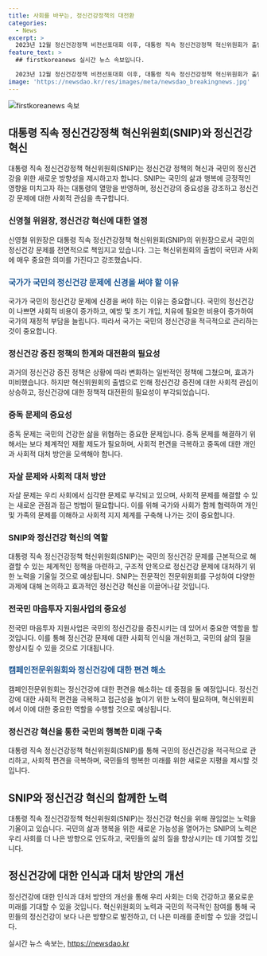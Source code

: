```yaml
---
title: 사회를 바꾸는, 정신건강정책의 대전환
categories:
  - News
excerpt: >
  2023년 12월 정신건강정책 비전선포대회 이후, 대통령 직속 정신건강정책 혁신위원회가 출범했다. 위원장인 신영철 교수는 혁신위원회의 중요성을 강조했고, 정신건강정책 대전환을 선언한 윤석열 대통령의 발언도 소개했다. 정신건강문제를 중요시하고, 국가적 차원에서의 지원이 필요하다는 주장과 함께, 정신건강의 중요성과 편견 해소 등을 다루었다. 각 전문위원회는 구체적인 업무를 나누어 담당하고 있으며, 정신건강 문제를 근본적으로 해결하기 위한 구조적인 안목을 갖고 있다고 기사는 전했다.
feature_text: >
  ## firstkoreanews 실시간 뉴스 속보입니다.

  2023년 12월 정신건강정책 비전선포대회 이후, 대통령 직속 정신건강정책 혁신위원회가 출범했다. 위원장인 신영철 교수는 혁신위원회의 중요성을 강조했고, 정신건강정책 대전환을 선언한 윤석열 대통령의 발언도 소개했다. 정신건강문제를 중요시하고, 국가적 차원에서의 지원이 필요하다는 주장과 함께, 정신건강의 중요성과 편견 해소 등을 다루었다. 각 전문위원회는 구체적인 업무를 나누어 담당하고 있으며, 정신건강 문제를 근본적으로 해결하기 위한 구조적인 안목을 갖고 있다고 기사는 전했다.
image: 'https://newsdao.kr/res/images/meta/newsdao_breakingnews.jpg'
---
```


<p><img src="https://newsdao.kr/res/images/meta/newsdao_breakingnews.jpg" alt="firstkoreanews 속보" /></p>

<h2 data-ke-size="size26">대통령 직속 정신건강정책 혁신위원회(SNIP)와 정신건강 혁신</h2>

<p data-ke-size="size16">대통령 직속 정신건강정책 혁신위원회(SNIP)는 정신건강 정책의 혁신과 국민의 정신건강을 위한 새로운 방향성을 제시하고자 합니다. SNIP는 국민의 삶과 행복에 긍정적인 영향을 미치고자 하는 대통령의 열망을 반영하며, 정신건강의 중요성을 강조하고 정신건강 문제에 대한 사회적 관심을 촉구합니다.</p>

<h3 data-ke-size="size24">신영철 위원장, 정신건강 혁신에 대한 열정</h3>

<p data-ke-size="size16">신영철 위원장은 대통령 직속 정신건강정책 혁신위원회(SNIP)의 위원장으로서 국민의 정신건강 문제를 전면적으로 책임지고 있습니다. 그는 혁신위원회의 출범이 국민과 사회에 매우 중요한 의미를 가진다고 강조했습니다.</p>

<h3 data-ke-size="size24"><b><span style="color: #1a5490;">국가가 국민의 정신건강 문제에 신경을 써야 할 이유</span></b></h3>

<p data-ke-size="size16">국가가 국민의 정신건강 문제에 신경을 써야 하는 이유는 중요합니다. 국민의 정신건강이 나쁘면 사회적 비용이 증가하고, 예방 및 조기 개입, 치유에 필요한 비용이 증가하여 국가의 재정적 부담을 늘립니다. 따라서 국가는 국민의 정신건강을 적극적으로 관리하는 것이 중요합니다.</p>

<h3 data-ke-size="size24">정신건강 증진 정책의 한계와 대전환의 필요성</h3>

<p data-ke-size="size16">과거의 정신건강 증진 정책은 상황에 따라 변화하는 일반적인 정책에 그쳤으며, 효과가 미비했습니다. 하지만 혁신위원회의 출범으로 인해 정신건강 증진에 대한 사회적 관심이 상승하고, 정신건강에 대한 정책적 대전환의 필요성이 부각되었습니다.</p>

<h3 data-ke-size="size24">중독 문제의 중요성</h3>

<p data-ke-size="size16">중독 문제는 국민의 건강한 삶을 위협하는 중요한 문제입니다. 중독 문제를 해결하기 위해서는 보다 체계적인 재활 제도가 필요하며, 사회적 편견을 극복하고 중독에 대한 개인과 사회적 대처 방안을 모색해야 합니다.</p>

<h3 data-ke-size="size24">자살 문제와 사회적 대처 방안</h3>

<p data-ke-size="size16">자살 문제는 우리 사회에서 심각한 문제로 부각되고 있으며, 사회적 문제를 해결할 수 있는 새로운 관점과 접근 방법이 필요합니다. 이를 위해 국가와 사회가 함께 협력하여 개인 및 가족의 문제를 이해하고 사회적 지지 체계를 구축해 나가는 것이 중요합니다.</p>

<h3 data-ke-size="size24">SNIP와 정신건강 혁신의 역할</h3>

<p data-ke-size="size16">대통령 직속 정신건강정책 혁신위원회(SNIP)는 국민의 정신건강 문제를 근본적으로 해결할 수 있는 체계적인 정책을 마련하고, 구조적 안목으로 정신건강 문제에 대처하기 위한 노력을 기울일 것으로 예상됩니다. SNIP는 전문적인 전문위원회를 구성하여 다양한 과제에 대해 논의하고 효과적인 정신건강 혁신을 이끌어나갈 것입니다.</p>

<h3 data-ke-size="size24">전국민 마음투자 지원사업의 중요성</h3>

<p data-ke-size="size16">전국민 마음투자 지원사업은 국민의 정신건강을 증진시키는 데 있어서 중요한 역할을 할 것입니다. 이를 통해 정신건강 문제에 대한 사회적 인식을 개선하고, 국민의 삶의 질을 향상시킬 수 있을 것으로 기대됩니다.</p>

<h3 data-ke-size="size24"><b><span style="color: #1a5490;">캠페인전문위원회와 정신건강에 대한 편견 해소</span></b></h3>

<p data-ke-size="size16">캠페인전문위원회는 정신건강에 대한 편견을 해소하는 데 중점을 둘 예정입니다. 정신건강에 대한 사회적 편견을 극복하고 접근성을 높이기 위한 노력이 필요하며, 혁신위원회에서 이에 대한 중요한 역할을 수행할 것으로 예상됩니다.</p>

<h3 data-ke-size="size24">정신건강 혁신을 통한 국민의 행복한 미래 구축</h3>

<p data-ke-size="size16">대통령 직속 정신건강정책 혁신위원회(SNIP)를 통해 국민의 정신건강을 적극적으로 관리하고, 사회적 편견을 극복하며, 국민들의 행복한 미래를 위한 새로운 지평을 제시할 것입니다.</p>

<h2 data-ke-size="size26">SNIP와 정신건강 혁신의 함께한 노력</h2>

<p data-ke-size="size16">대통령 직속 정신건강정책 혁신위원회(SNIP)는 정신건강 혁신을 위해 끊임없는 노력을 기울이고 있습니다. 국민의 삶과 행복을 위한 새로운 가능성을 열어가는 SNIP의 노력은 우리 사회를 더 나은 방향으로 인도하고, 국민들의 삶의 질을 향상시키는 데 기여할 것입니다.</p>

<h2 data-ke-size="size26">정신건강에 대한 인식과 대처 방안의 개선</h2>

<p data-ke-size="size16">정신건강에 대한 인식과 대처 방안의 개선을 통해 우리 사회는 더욱 건강하고 풍요로운 미래를 기대할 수 있을 것입니다. 혁신위원회의 노력과 국민의 적극적인 참여를 통해 국민들의 정신건강이 보다 나은 방향으로 발전하고, 더 나은 미래를 준비할 수 있을 것입니다.</p>
실시간 뉴스 속보는, <a href="https://newsdao.kr" rel="dofollow">https://newsdao.kr</a>


